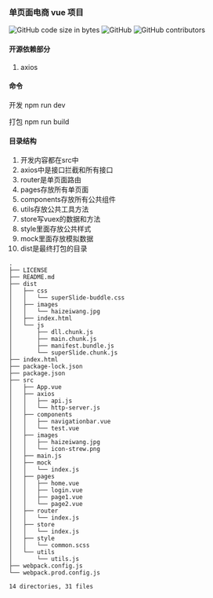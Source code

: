 ### 单页面电商 vue 项目 
![GitHub code size in bytes](https://img.shields.io/github/languages/code-size/cc-ch/vue-online-shop) 
![GitHub](https://img.shields.io/github/license/cc-ch/vue-online-shop) 
![GitHub contributors](https://img.shields.io/github/contributors/cc-ch/vue-online-shop)

#### 开源依赖部分
1. axios

#### 命令

开发  npm run dev

打包  npm run build

#### 目录结构
1. 开发内容都在src中
2. axios中是接口拦截和所有接口
3. router是单页面路由
4. pages存放所有单页面
5. components存放所有公共组件
6. utils存放公共工具方法
7. store写vuex的数据和方法
8. style里面存放公共样式
9. mock里面存放模拟数据
10. dist是最终打包的目录

```
.
├── LICENSE
├── README.md
├── dist
│   ├── css
│   │   └── superSlide-buddle.css
│   ├── images
│   │   └── haizeiwang.jpg
│   ├── index.html
│   └── js
│       ├── dll.chunk.js
│       ├── main.chunk.js
│       ├── manifest.bundle.js
│       └── superSlide.chunk.js
├── index.html
├── package-lock.json
├── package.json
├── src
│   ├── App.vue
│   ├── axios
│   │   ├── api.js
│   │   └── http-server.js
│   ├── components
│   │   ├── navigationbar.vue
│   │   └── test.vue
│   ├── images
│   │   ├── haizeiwang.jpg
│   │   └── icon-strew.png
│   ├── main.js
│   ├── mock
│   │   └── index.js
│   ├── pages
│   │   ├── home.vue
│   │   ├── login.vue
│   │   ├── page1.vue
│   │   └── page2.vue
│   ├── router
│   │   └── index.js
│   ├── store
│   │   └── index.js
│   ├── style
│   │   └── common.scss
│   └── utils
│       └── utils.js
├── webpack.config.js
└── webpack.prod.config.js

14 directories, 31 files
```
